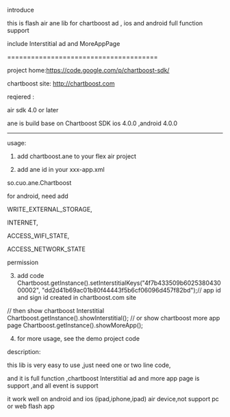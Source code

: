 introduce

this is flash air ane lib  for chartboost ad , ios and android full function  support

include Interstitial ad and MoreAppPage 

======================================

project home:https://code.google.com/p/chartboost-sdk/

chartboost site: http://chartboost.com

reqiered :

air sdk 4.0 or later

ane is build base on Chartboost SDK ios 4.0.0 ,android 4.0.0

---------
usage:

1. add chartboost.ane to your flex air project

2.  add ane id in your xxx-app.xml 

 <extensionID>so.cuo.ane.Chartboost</extensionID>
 
for android, need add

WRITE_EXTERNAL_STORAGE,

INTERNET,

ACCESS_WIFI_STATE,

ACCESS_NETWORK_STATE 

permission

3. add code 
	Chartboost.getInstance().setInterstitialKeys("4f7b433509b602538043000002", "dd2d41b69ac01b80f44443f5b6cf06096d457f82bd");// app id and sign id created in
chartboost.com site

//	then show chartboost Interstitial
	Chartboost.getInstance().showInterstitial(); 
//        or show chartboost more app page
	Chartboost.getInstance().showMoreApp();
	
4. for more usage, see the demo project code


description:

this lib is very easy to use ,just need one or two line code,

and it is full function ,chartboost Interstitial ad and more app page is support ,and all event is support

it work well on android and ios (ipad,iphone,ipad) air device,not support pc or web flash app


